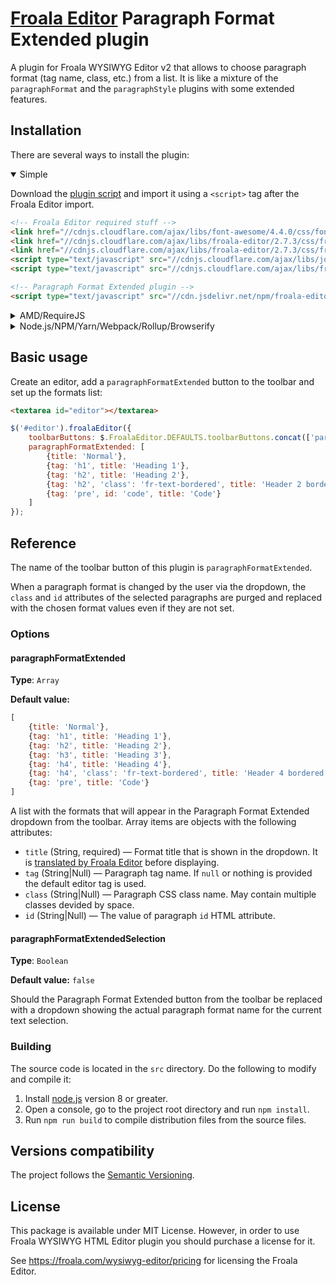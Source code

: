 # [Froala Editor](http://github.com/froala/wysiwyg-editor/) Paragraph Format Extended plugin

A plugin for Froala WYSIWYG Editor v2 that allows to choose paragraph format (tag name, 
class, etc.) from a list. It is like a mixture of the `paragraphFormat` and the `paragraphStyle` plugins with some 
extended features.


## Installation

There are several ways to install the plugin:

<details open>
<summary>Simple</summary>

Download the [plugin script](https://github.com/FinesseRus/froala-editor-paragraph-format-extended-plugin/blob/master/dist/paragraph_format_extended.min.js)
and import it using a `<script>` tag after the Froala Editor import.

```html
<!-- Froala Editor required stuff -->
<link href="//cdnjs.cloudflare.com/ajax/libs/font-awesome/4.4.0/css/font-awesome.min.css" rel="stylesheet" type="text/css" />
<link href="//cdnjs.cloudflare.com/ajax/libs/froala-editor/2.7.3/css/froala_editor.css" rel="stylesheet" type="text/css" />
<link href="//cdnjs.cloudflare.com/ajax/libs/froala-editor/2.7.3/css/froala_style.css" rel="stylesheet" type="text/css" />
<script type="text/javascript" src="//cdnjs.cloudflare.com/ajax/libs/jquery/1.12.4/jquery.min.js"></script>
<script type="text/javascript" src="//cdnjs.cloudflare.com/ajax/libs/froala-editor/2.7.3/js/froala_editor.min.js"></script>

<!-- Paragraph Format Extended plugin -->
<script type="text/javascript" src="//cdn.jsdelivr.net/npm/froala-editor-paragraph-format-extended-plugin@0.1.2/dist/paragraph_format_extended.min.js"></script>
```
</details>

<details>
<summary>AMD/RequireJS</summary>

The script requires the following AMD modules to be available:

* `jquery` — jQuery.
* `froala-editor` — the Froala Editor main script.

Installation:

```js
require.config({
    paths: {
        jquery: '//cdnjs.cloudflare.com/ajax/libs/jquery/1.12.4/jquery.min',
        'froala-editor': '//cdnjs.cloudflare.com/ajax/libs/froala-editor/2.7.3/js/froala_editor.min',
        'froala-editor-paragraph-format-extended-plugin': '//cdn.jsdelivr.net/npm/froala-editor-paragraph-format-extended-plugin@0.1.2/dist/paragraph_format_extended.min'
    }
});

define('myModule', ['jquery', 'froala-editor-paragraph-format-extended-plugin'], function ($) {
    // ...
});
```

You can find more information about installation of Froala Editor using AMD [there](https://github.com/froala/wysiwyg-editor/issues/690).
</details>

<details>
<summary>Node.js/NPM/Yarn/Webpack/Rollup/Browserify</summary>

Install the plugin:

```bash
npm install froala-editor-paragraph-format-extended-plugin --save
```

Require it:

```js
const $ = require('jquery');
require('froala-editor-paragraph-format-extended-plugin');
```
</details>

## Basic usage

Create an editor, add a `paragraphFormatExtended` button to the toolbar and set up the formats list:

```html
<textarea id="editor"></textarea>
```
```js
$('#editor').froalaEditor({
    toolbarButtons: $.FroalaEditor.DEFAULTS.toolbarButtons.concat(['paragraphFormatExtended']),
    paragraphFormatExtended: [
        {title: 'Normal'},
        {tag: 'h1', title: 'Heading 1'},
        {tag: 'h2', title: 'Heading 2'},
        {tag: 'h2', 'class': 'fr-text-bordered', title: 'Header 2 bordered'},
        {tag: 'pre', id: 'code', title: 'Code'}
    ]
});
```

## Reference

The name of the toolbar button of this plugin is `paragraphFormatExtended`.

When a paragraph format is changed by the user via the dropdown, the `class` and `id` attributes of the selected 
paragraphs are purged and replaced with the chosen format values even if they are not set.

### Options

#### paragraphFormatExtended

**Type**: `Array`

**Default value:**

```js
[
    {title: 'Normal'},
    {tag: 'h1', title: 'Heading 1'},
    {tag: 'h2', title: 'Heading 2'},
    {tag: 'h3', title: 'Heading 3'},
    {tag: 'h4', title: 'Heading 4'},
    {tag: 'h4', 'class': 'fr-text-bordered', title: 'Header 4 bordered'},
    {tag: 'pre', title: 'Code'}
]
```

A list with the formats that will appear in the Paragraph Format Extended dropdown from the toolbar. Array items are 
objects with the following attributes:

* `title` (String, required) — Format title that is shown in the dropdown. It is [translated by Froala Editor](https://www.froala.com/wysiwyg-editor/docs/methods#language.translate) before displaying.
* `tag` (String|Null) — Paragraph tag name. If `null` or nothing is provided the default editor tag is used.
* `class` (String|Null) — Paragraph CSS class name. May contain multiple classes devided by space.
* `id` (String|Null) — The value of paragraph `id` HTML attribute.

#### paragraphFormatExtendedSelection

**Type**: `Boolean`

**Default value:** `false`

Should the Paragraph Format Extended button from the toolbar be replaced with a dropdown showing the actual paragraph format name for the current text selection.

### Building

The source code is located in the `src` directory. Do the following to modify and compile it:

1. Install [node.js](https://nodejs.org/) version 8 or greater.
2. Open a console, go to the project root directory and run `npm install`.
3. Run `npm run build` to compile distribution files from the source files.


## Versions compatibility

The project follows the [Semantic Versioning](http://semver.org).


## License

This package is available under MIT License. However, in order to use Froala WYSIWYG HTML Editor plugin you should purchase a license for it.

See https://froala.com/wysiwyg-editor/pricing for licensing the Froala Editor.

